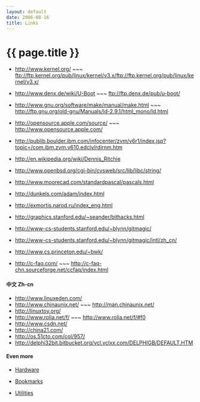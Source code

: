 ```yaml
---
layout: default
date: 2006-08-16
title: Links
---
```


# {{ page.title }}

- <http://www.kernel.org/> ~~~ <ftp://ftp.kernel.org/pub/linux/kernel/v3.x/ftp://ftp.kernel.org/pub/linux/kernel/v3.x/>
- <http://www.denx.de/wiki/U-Boot> ~~~ <ftp://ftp.denx.de/pub/u-boot/>
- <http://www.gnu.org/software/make/manual/make.html> ~~~ <http://ftp.gnu.org/old-gnu/Manuals/ld-2.9.1/html_mono/ld.html>
- <http://opensource.apple.com/source/> ~~~ <http://www.opensource.apple.com/>
- <http://publib.boulder.ibm.com/infocenter/zvm/v6r1/index.jsp?topic=/com.ibm.zvm.v610.edclv/rdirnm.htm>
- <http://en.wikipedia.org/wiki/Dennis_Ritchie>
- <http://www.openbsd.org/cgi-bin/cvsweb/src/lib/libc/string/>


- <http://www.moorecad.com/standardpascal/pascals.html>
- <http://dunkels.com/adam/index.html>
- <http://exmortis.narod.ru/index_eng.html>
- <http://graphics.stanford.edu/~seander/bithacks.html>
- <http://www-cs-students.stanford.edu/~blynn/gitmagic/> 
- <http://www-cs-students.stanford.edu/~blynn/gitmagic/intl/zh_cn/>
- <http://www.cs.princeton.edu/~bwk/>
- <http://c-faq.com/> ~~~ <http://c-faq-chn.sourceforge.net/ccfaq/index.html>

#### 中文 Zh-cn
- <http://www.linuxeden.com/>
- <http://www.chinaunix.net/> ~~~ <http://man.chinaunix.net/>
- <http://linuxtoy.org/>
- <http://www.rolia.net/f/> ~~~ <http://www.rolia.net/f/#f0>
- <http://www.csdn.net/>
- <http://china21.com/>                                         
- <http://os.51cto.com/col/957/>
- <http://delphi32bit.bitbucket.org/vcl.vclxx.com/DELPHIGB/DEFAULT.HTM>
 

#### Even more
- [Hardware][101]

  [101]: ./hardware "hardware links"

- [Bookmarks][102]

  [102]: ./bookmarks "bookmarks"

- [Utilities][103]

  [103]: ./utilities "utilities"
